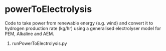 # powerToElectrolysis
Code to take power from renewable energy (e.g. wind) and convert it to hydrogen production rate (kg/hr) using a generalised electrolyser model for PEM, Alkaline and AEM.

1. runPowerToElectrolysis.py
